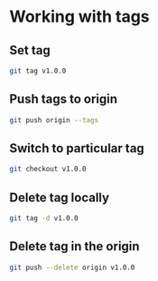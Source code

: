 # Working with tags

## Set tag

```sh
git tag v1.0.0
```

## Push tags to origin

```sh
git push origin --tags
```

## Switch to particular tag

```sh
git checkout v1.0.0
```

## Delete tag locally

```sh
git tag -d v1.0.0
```

## Delete tag in the origin

```sh
git push --delete origin v1.0.0
```